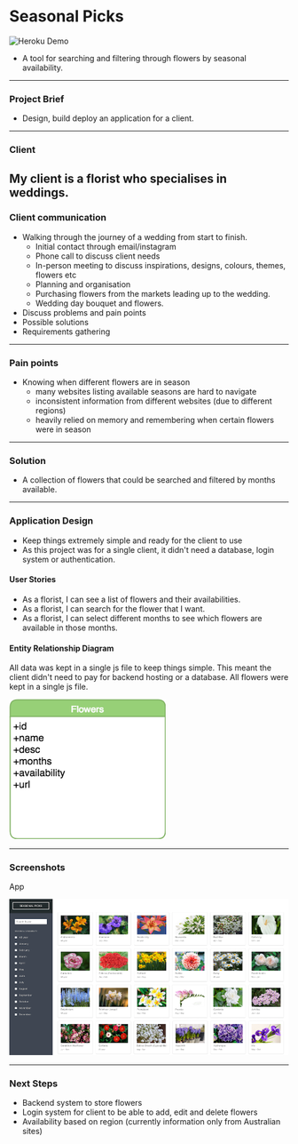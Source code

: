 # Seasonal Picks
![Heroku Demo](https://seasonalpicks.herokuapp.com/)

- A tool for searching and filtering through flowers by seasonal availability.

------
### Project Brief

- Design, build deploy an application for a client.

------
### Client

My client is a florist who specialises in weddings.
------
### Client communication

- Walking through the journey of a wedding from start to finish.
  - Initial contact through email/instagram
  - Phone call to discuss client needs
  - In-person meeting to discuss inspirations, designs, colours, themes, flowers etc
  - Planning and organisation
  - Purchasing flowers from the markets leading up to the wedding.
  - Wedding day bouquet and flowers.
- Discuss problems and pain points
- Possible solutions
- Requirements gathering

------
### Pain points

- Knowing when different flowers are in season
  - many websites listing available seasons are hard to navigate
  - inconsistent information from different websites (due to different regions)
  - heavily relied on memory and remembering when certain flowers were in season

------
### Solution

- A collection of flowers that could be searched and filtered by months available.
------
### Application Design

- Keep things extremely simple and ready for the client to use
- As this project was for a single client, it didn't need a database, login system or authentication.

#### User Stories

- As a florist, I can see a list of flowers and their availabilities.
- As a florist, I can search for the flower that I want.
- As a florist, I can select different months to see which flowers are available in those months.

#### Entity Relationship Diagram

All data was kept in a single js file to keep things simple. This meant the client didn't need to pay for backend hosting or a database. All flowers were kept in a single js file.

![ERD](/public/readme/ERD.png?raw=true)

------
### Screenshots
App

![Main](/public/readme/main.png?raw=true)

------
### Next Steps

- Backend system to store flowers
- Login system for client to be able to add, edit and delete flowers
- Availability based on region (currently information only from Australian sites)
